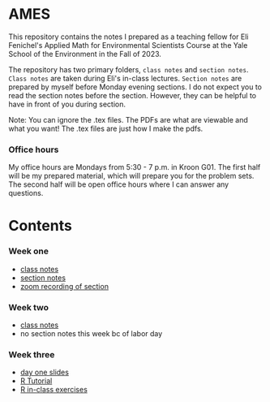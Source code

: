 # AMES
This repository contains the notes I prepared as a teaching fellow for Eli Fenichel's Applied Math for Environmental Scientists Course at the Yale School of the Environment in the Fall of 2023. 

The repository has two primary folders, `class notes` and `section notes`. `Class notes` are taken during Eli's in-class lectures. `Section notes` are prepared by myself before Monday evening sections. I do not expect you to read the section notes before the section. However, they can be helpful to have in front of you during section. 

Note: You can ignore the .tex files. The PDFs are what are viewable and what you want! The .tex files are just how I make the pdfs. 


### Office hours
My office hours are Mondays from 5:30 - 7 p.m. in Kroon G01. The first half will be my prepared material, which will prepare you for the problem sets. The second half will be open office hours where I can answer any questions. 


# Contents 

### Week one 

-  [class notes](class_notes/1_introduction_class.pdf)
-  [section notes](section_notes/1_section.pdf)
- [zoom recording of section](https://yale.zoom.us/rec/share/WQ-3BEzd_GEec7FepNDbEjXUDq56v_cYkZhugw8Vyfyl_eyRB9_R9hB5xzVZoTKS.CntB5Aa1t5buY-hc?startTime=1693578615000)

### Week two 

- [class notes](class_notes/week_2/2_in_class.pdf)
- no section notes this week bc of labor day

### Week three 

- [day one slides](<class_notes/3_Thinking Like a Computer_2023.pptx>)
- [R Tutorial](https://github.com/a5creel/nature_as_capital/blob/main/section_notes/1_review/3_r_tutorial/r_tutorial.pdf)
- [R in-class exercises](https://github.com/a5creel/AMES_R_intro)

